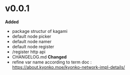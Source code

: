 # v0.0.1
**Added**
- package structur of kagami
- default node picker
- default node namer
- default node register
- /register http api
- CHANGELOG.md
**Changed**
- refine var name according to term doc : https://about.kyonko.moe/kyonko-network-impl-details/
